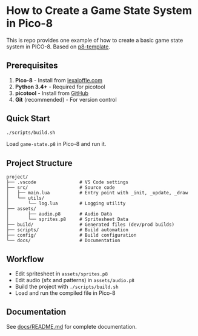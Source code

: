 # How to Create a Game State System in Pico-8

This is repo provides one example of how to create a basic game state system in PICO-8. Based on [p8-template](https://github.com/pixelrip/p8-template).

## Prerequisites

1. **Pico-8** - Install from [lexaloffle.com](https://www.lexaloffle.com/pico-8.php)
2. **Python 3.4+** - Required for picotool
3. **picotool** - Install from [GitHub](https://github.com/dansanderson/picotool)
3. **Git** (recommended) - For version control

## Quick Start
   ```bash
   ./scripts/build.sh
   ```
   Load `game-state.p8` in Pico-8 and run it.


## Project Structure

```
project/
├── .vscode                # VS Code settings
├── src/                   # Source code
│   ├── main.lua           # Entry point with _init, _update, _draw
│   └── utils/
│       └── log.lua        # Logging utility
├── assets/                
│       ├── audio.p8       # Audio Data
│       └── sprites.p8     # Spritesheet Data
├── build/                 # Generated files (dev/prod builds)
├── scripts/               # Build automation
├── config/                # Build configuration
└── docs/                  # Documentation
```


## Workflow

- Edit spritesheet in `assets/sprites.p8`
- Edit audio (sfx and patterns) in `assets/audio.p8`
- Build the project with `./scripts/build.sh`
- Load and run the compiled file in Pico-8

## Documentation

See [docs/README.md](docs/README.md) for complete documentation.

